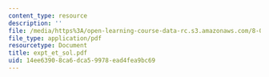 ```yaml
---
content_type: resource
description: ''
file: /media/https%3A/open-learning-course-data-rc.s3.amazonaws.com/8-01x-physics-i-classical-mechanics-with-an-experimental-focus-fall-2002/14ee63908ca6dca59978ead4fea9bc69_expt_et_sol.pdf
file_type: application/pdf
resourcetype: Document
title: expt_et_sol.pdf
uid: 14ee6390-8ca6-dca5-9978-ead4fea9bc69
---
```

